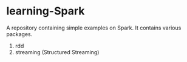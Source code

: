 # learning-Spark

A repository containing simple examples on Spark. It contains various packages.
1) rdd
2) streaming (Structured Streaming)


